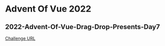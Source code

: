 # Advent Of Vue 2022

## 2022-Advent-Of-Vue-Drag-Drop-Presents-Day7

[Challenge URL](https://github.com/Advent-Of-Vue/drag-and-drop-presents?utm_campaign=Advent%20Of%20Vue&utm_medium=email&utm_source=Revue%20newsletter)
